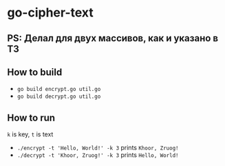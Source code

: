 # go-cipher-text

## PS: Делал для двух массивов, как и указано в ТЗ

## How to build
- `go build encrypt.go util.go`
- `go build decrypt.go util.go`

## How to run
`k` is key, `t` is text
- `./encrypt -t 'Hello, World!' -k 3` prints `Khoor, Zruog!`
- `./decrypt -t 'Khoor, Zruog!' -k 3` prints `Hello, World!`
